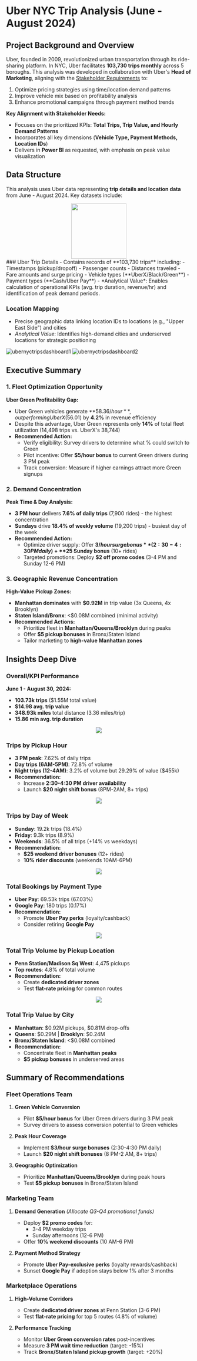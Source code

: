 # Uber NYC Trip Analysis (June - August 2024)

## Project Background and Overview

Uber, founded in 2009, revolutionized urban transportation through its ride-sharing platform. In NYC, Uber facilitates **103,730 trips monthly** across 5 boroughs. This analysis was developed in collaboration with Uber's **Head of Marketing**, aligning with the [Stakeholder Requirements](./stakeholder.md) to:

1. Optimize pricing strategies using time/location demand patterns
2. Improve vehicle mix based on profitability analysis
3. Enhance promotional campaigns through payment method trends

**Key Alignment with Stakeholder Needs:**
- Focuses on the prioritized KPIs: **Total Trips, Trip Value, and Hourly Demand Patterns**
- Incorporates all key dimensions (**Vehicle Type, Payment Methods, Location IDs**)
- Delivers in **Power BI** as requested, with emphasis on peak value visualization

## Data Structure

This analysis uses Uber data representing **trip details and location data** from June - August 2024. Key datasets include:
<div align="center">
  <img src="https://github.com/user-attachments/assets/a9a38ef9-138e-4444-b0be-1a4963fcecd0" width="150"/>
</div>
### Uber Trip Details
- Contains records of **103,730 trips** including:
  - Timestamps (pickup/dropoff)
  - Passenger counts
  - Distances traveled
  - Fare amounts and surge pricing
  - Vehicle types (**UberX/Black/Green**)
  - Payment types (**Cash/Uber Pay**)
- *Analytical Value*: Enables calculation of operational KPIs (avg. trip duration, revenue/hr) and identification of peak demand periods.

### Location Mapping
- Precise geographic data linking location IDs to locations (e.g., "Upper East Side") and cities
- *Analytical Value*: Identifies high-demand cities and underserved locations for strategic positioning

![ubernyctripsdashboard1](https://github.com/user-attachments/assets/757aff6d-c69e-4c4c-9f51-8c492dff67be)
![ubernyctripsdashboard2](https://github.com/user-attachments/assets/ac7a0bce-10ae-4146-876b-4e7f222166ca)


## Executive Summary

### 1. Fleet Optimization Opportunity
**Uber Green Profitability Gap:**
- Uber Green vehicles generate **$58.36/hour**, outperforming UberX ($56.01) by **4.2%** in revenue efficiency
- Despite this advantage, Uber Green represents only **14%** of total fleet utilization (14,498 trips vs. UberX's 38,744)
- **Recommended Action:**
  - Verify eligibility: Survey drivers to determine what % could switch to Green
  - Pilot incentive: Offer **$5/hour bonus** to current Green drivers during 3 PM peak
  - Track conversion: Measure if higher earnings attract more Green signups

### 2. Demand Concentration
**Peak Time & Day Analysis:**
- **3 PM hour** delivers **7.6% of daily trips** (7,900 rides) - the highest concentration
- **Sundays** drive **18.4% of weekly volume** (19,200 trips) - busiest day of the week
- **Recommended Action:**
  - Optimize driver supply: Offer **$3/hour surge bonus** (2:30-4:30 PM daily) + **$25 Sunday bonus** (10+ rides)
  - Targeted promotions: Deploy **$2 off promo codes** (3-4 PM and Sunday 12-6 PM)

### 3. Geographic Revenue Concentration
**High-Value Pickup Zones:**
- **Manhattan dominates** with **$0.92M** in trip value (3x Queens, 4x Brooklyn)
- **Staten Island/Bronx**: <$0.08M combined (minimal activity)
- **Recommended Actions:**
  - Prioritize fleet in **Manhattan/Queens/Brooklyn** during peaks
  - Offer **$5 pickup bonuses** in Bronx/Staten Island
  - Tailor marketing to **high-value Manhattan zones**

## Insights Deep Dive

### Overall/KPI Performance
**June 1 - August 30, 2024:**
- **103.73k trips** ($1.55M total value)
- **$14.98 avg. trip value**
- **348.93k miles** total distance (3.36 miles/trip)
- **15.86 min avg. trip duration**

<div align="center">
  <img src="https://github.com/user-attachments/assets/d3cd4b6c-fd54-4c0b-8cd3-eb5ec3baa30e"/>
</div>

### Trips by Pickup Hour
- **3 PM peak**: 7.62% of daily trips
- **Day trips (6AM-5PM)**: 72.8% of volume
- **Night trips (12-4AM)**: 3.2% of volume but 29.29% of value ($455k)
- **Recommendation:**
  - Increase **2:30-4:30 PM driver availability**
  - Launch **$20 night shift bonus** (8PM-2AM, 8+ trips)

<div align="center">
  <img src="https://github.com/user-attachments/assets/ff32a057-9d4f-448f-8491-8d2f627858c4"/>
</div>

### Trips by Day of Week
- **Sunday**: 19.2k trips (18.4%)
- **Friday**: 9.3k trips (8.9%)
- **Weekends**: 36.5% of all trips (+14% vs weekdays)
- **Recommendation:**
  - **$25 weekend driver bonuses** (12+ rides)
  - **10% rider discounts** (weekends 10AM-6PM)

<div align="center">
  <img src="https://github.com/user-attachments/assets/89dafbe0-ab9b-4bb0-af68-f5bd032ef83b"/>
</div>

### Total Bookings by Payment Type
- **Uber Pay**: 69.53k trips (67.03%)
- **Google Pay**: 180 trips (0.17%)
- **Recommendation:**
  - Promote **Uber Pay perks** (loyalty/cashback)
  - Consider retiring **Google Pay**

<div align="center">
  <img src="https://github.com/user-attachments/assets/866bb925-a5f8-4106-aae2-46c2640e15d8"/>
</div>

### Total Trip Volume by Pickup Location
- **Penn Station/Madison Sq West**: 4,475 pickups
- **Top routes**: 4.8% of total volume
- **Recommendation:**
  - Create **dedicated driver zones**
  - Test **flat-rate pricing** for common routes

<div align="center">
  <img src="https://github.com/user-attachments/assets/06a4836c-1611-4ad7-9fa7-53197f5f3a7b"/>
</div>

### Total Trip Value by City
- **Manhattan**: $0.92M pickups, $0.81M drop-offs
- **Queens**: $0.29M | **Brooklyn**: $0.24M
- **Bronx/Staten Island**: <$0.08M combined
- **Recommendation:**
  - Concentrate fleet in **Manhattan peaks**
  - **$5 pickup bonuses** in underserved areas
 
## Summary of Recommendations

### Fleet Operations Team
1. **Green Vehicle Conversion**
   - Pilot **$5/hour bonus** for Uber Green drivers during 3 PM peak
   - Survey drivers to assess conversion potential to Green vehicles

2. **Peak Hour Coverage**
   - Implement **$3/hour surge bonuses** (2:30-4:30 PM daily)
   - Launch **$20 night shift bonuses** (8 PM-2 AM, 8+ trips)

3. **Geographic Optimization**
   - Prioritize **Manhattan/Queens/Brooklyn** during peak hours
   - Test **$5 pickup bonuses** in Bronx/Staten Island

### Marketing Team
1. **Demand Generation** *(Allocate Q3-Q4 promotional funds)*
   - Deploy **$2 promo codes** for:
     - 3-4 PM weekday trips
     - Sunday afternoons (12-6 PM)
   - Offer **10% weekend discounts** (10 AM-6 PM)

2. **Payment Method Strategy**
   - Promote **Uber Pay-exclusive perks** (loyalty rewards/cashback)
   - Sunset **Google Pay** if adoption stays below 1% after 3 months

### Marketplace Operations
1. **High-Volume Corridors**
   - Create **dedicated driver zones** at Penn Station (3-6 PM)
   - Test **flat-rate pricing** for top 5 routes (4.8% of volume)

2. **Performance Tracking**
   - Monitor **Uber Green conversion rates** post-incentives
   - Measure **3 PM wait time reduction** (target: -15%)
   - Track **Bronx/Staten Island pickup growth** (target: +20%)
